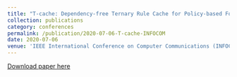 ```yaml
---
title: "T-cache: Dependency-free Ternary Rule Cache for Policy-based Forwarding"
collection: publications
category: conferences
permalink: /publication/2020-07-06-T-cache-INFOCOM
date: 2020-07-06
venue: 'IEEE International Conference on Computer Communications (INFOCOM)'
---
```


<a href='http://wany16.github.io/files/T-cache_INFOCOM.pdf'>Download paper here</a>
